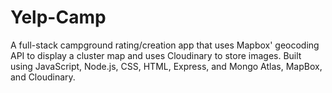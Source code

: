 # Yelp-Camp
A full-stack campground rating/creation app that uses Mapbox' geocoding API to display a cluster map and uses Cloudinary to store images. 
Built using JavaScript, Node.js, CSS, HTML, Express, and Mongo Atlas, MapBox, and Cloudinary.
